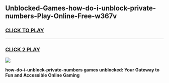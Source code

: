 
## Unblocked-Games-how-do-i-unblock-private-numbers-Play-Online-Free-w367v
<h3>
<a href="https://premium76.site?title=how-do-i-unblock-private-numbers&ref=26A">CLICK TO PLAY</a></h3>
<hr>

<h3>
<a href="https://premium76.site?title=how-do-i-unblock-private-numbers&ref=26A">CLICK 2 PLAY</a>
  
</h3>

<a href="https://premium76.site?title=how-do-i-unblock-private-numbers&ref=26A"><img src="https://clearcache.store/games.png"></a>


**how-do-i-unblock-private-numbers games unblocked: Your Gateway to Fun and Accessible Online Gaming**
